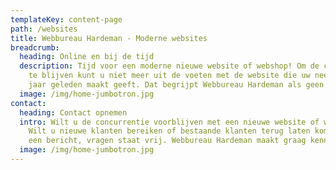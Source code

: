 ```yaml
---
templateKey: content-page
path: /websites
title: Webbureau Hardeman - Moderne websites
breadcrumb:
  heading: Online en bij de tijd
  description: Tijd voor een moderne nieuwe website of webshop! Om de concurrentie voor
    te blijven kunt u niet meer uit de voeten met de website die uw neefje tien
    jaar geleden maakt geeft. Dat begrijpt Webbureau Hardeman als geen ander.
  image: /img/home-jumbotron.jpg
contact:
  heading: Contact opnemen
  intro: Wilt u de concurrentie voorblijven met een nieuwe website of webshop?
    Wilt u nieuwe klanten bereiken of bestaande klanten terug laten komen? Stuur
    een bericht, vragen staat vrij. Webbureau Hardeman maakt graag kennis!
  image: /img/home-jumbotron.jpg
---
```

